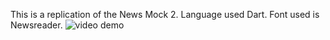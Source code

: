 This is a replication of the News Mock 2.
Language used Dart.
Font used is Newsreader.
![video demo](/Video_demo.gif)
